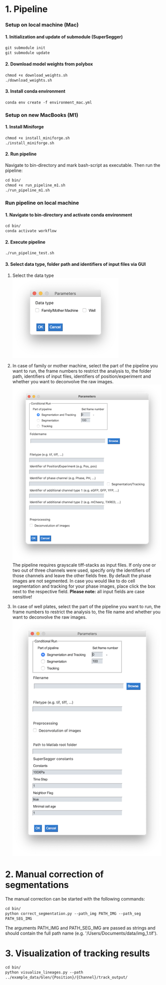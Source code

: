 # 1. Pipeline
### Setup on local machine (Mac)
#### 1. Initialization and update of submodule (SuperSegger)
```
git submodule init
git submodule update
```
#### 2. Download model weights from polybox
```
chmod +x download_weights.sh
./download_weights.sh
```

#### 3. Install conda environment
```
conda env create -f environment_mac.yml
```

### Setup on new MacBooks (M1)

#### 1. Install Miniforge
```
chmod +x install_miniforge.sh
./install_miniforge.sh
```
#### 2. Run pipeline
Navigate to bin-directory and mark bash-script as executable. Then run the pipeline:
```
cd bin/
chmod +x run_pipeline_m1.sh
./run_pipeline_m1.sh
```

### Run pipeline on local machine
#### 1. Navigate to bin-directory and activate conda environment
```
cd bin/
conda activate workflow
```

#### 2. Execute pipeline
```
./run_pipeline_test.sh
```

#### 3. Select data type, folder path and identifiers of input files via GUI

1. Select the data type<br/>
![Screenshot_1](img/window_select.png)<br/>

2. In case of family or mother machine, select the part of the pipeline you want to run, the frame numbers to restrict the analysis to, the folder path, identifiers of input files, identifiers of position/experiment and whether you want to deconvolve the raw images.
![Screenshot_1](img/window_chamber_new.png)<br/>
The pipeline requires grayscale tiff-stacks as input files.
If only one or two out of three channels were used, specify only the identifiers of those channels and leave the other fields free. By default the phase images are not segmented. In case you would like to do cell segmentation and tracking for your phase images, place click the box next to the respective field.
**Please note:** all input fields are case sensitive!
3. In case of well plates, select the part of the pipeline you want to run, the frame numbers to restrict the analysis to, the file name and whether you want to deconvolve the raw images.
![Screenshot_1](img/window_well.png)<br/>

# 2. Manual correction of segmentations
The manual correction can be started with the following commands:
```
cd bin/
python correct_segmentation.py --path_img PATH_IMG --path_seg PATH_SEG_IMG
```

The arguments PATH_IMG and PATH_SEG_IMG are passed as strings and should contain the full path name (e.g. '/Users/Documents/data/img_1.tif').

# 3. Visualization of tracking results
```
cd bin/
python visualize_lineages.py --path ../example_data/Glen/{Position}/{Channel}/track_output/
```

